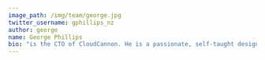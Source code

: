```yaml
---
image_path: /img/team/george.jpg
twitter_username: gphillips_nz
author: george
name: George Phillips
bio: "is the CTO of CloudCannon. He is a passionate, self-taught designer with a BSc in Computer Science. He blogs about HTML/CSS, JavaScript and anything even remotely connected with Web Design."
---
```

